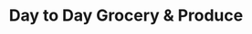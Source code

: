 ---
title: "Day to Day Grocery & Produce"
url: /abbotsford/day-to-day-grocery-and-produce/
shop: supermarket
---